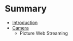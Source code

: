 # Summary

* [Introduction](Introduction.md)
* [Camera](documentation/PictureWebStreaming.md)
   * Picture Web Streaming

